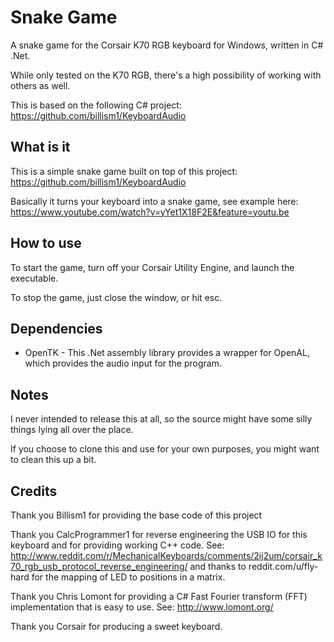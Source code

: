 Snake Game
=============

A snake game for the Corsair K70 RGB keyboard for Windows, written in C# .Net.

While only tested on the K70 RGB, there's a high possibility of working with others as well.

This is based on the following C# project:
https://github.com/billism1/KeyboardAudio

What is it
----------

This is a simple snake game built on top of this project: https://github.com/billism1/KeyboardAudio

Basically it turns your keyboard into a snake game, see example here: https://www.youtube.com/watch?v=yYet1X18F2E&feature=youtu.be

How to use
----------

To start the game, turn off your Corsair Utility Engine, and launch the executable.

To stop the game, just close the window, or hit esc.

Dependencies
------------
- OpenTK - This .Net assembly library provides a wrapper for OpenAL, which provides the audio input for the program.

Notes
-----
I never intended to release this at all, so the source might have some silly things lying all over the place.

If you choose to clone this and use for your own purposes, you might want to clean this up a bit.

Credits
-------
Thank you Billism1 for providing the base code of this project

Thank you CalcProgrammer1 for reverse engineering the USB IO for this keyboard and for providing working C++ code. See: http://www.reddit.com/r/MechanicalKeyboards/comments/2ij2um/corsair_k70_rgb_usb_protocol_reverse_engineering/ and thanks to reddit.com/u/fly-hard for the mapping of LED to positions in a matrix.

Thank you Chris Lomont for providing a C# Fast Fourier transform (FFT) implementation that is easy to use. See: http://www.lomont.org/

Thank you Corsair for producing a sweet keyboard.
